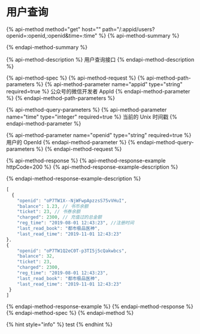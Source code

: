 # 用户查询

{% api-method method="get" host="" path="/:appid/users?openid=:openid,:openid&time=:time" %}
{% api-method-summary %}

{% endapi-method-summary %}

{% api-method-description %}
 用户查询接口
{% endapi-method-description %}

{% api-method-spec %}
{% api-method-request %}
{% api-method-path-parameters %}
{% api-method-parameter name="appid" type="string" required=true %}
 公众号的微信开发者 AppId
{% endapi-method-parameter %}
{% endapi-method-path-parameters %}

{% api-method-query-parameters %}
{% api-method-parameter name="time" type="integer" required=true %}
当前的 Unix 时间戳
{% endapi-method-parameter %}

{% api-method-parameter name="openid" type="string" required=true %}
用户的 OpenId
{% endapi-method-parameter %}
{% endapi-method-query-parameters %}
{% endapi-method-request %}

{% api-method-response %}
{% api-method-response-example httpCode=200 %}
{% api-method-response-example-description %}

{% endapi-method-response-example-description %}

```javascript
[
  {
    "openid": "oP7TW1X--NjWFwpApzzsS75vVHuI",
    "balance": 1.23, // 书币余额
    "ticket": 23, // 书券余额
    "charged": 2300, // 充值过的总金额
    "reg_time": "2019-08-01 12:43:23", //注册时间
    "last_read_book": "都市极品医神",
    "last_read_time": "2019-11-01 12:43:23"
}, 
{
    "openid": "oP7TW1Q2eC0T-p3TI5j5cQakwbcs",
    "balance": 32,
    "ticket": 23,
    "charged": 2300,
    "reg_time": "2019-08-01 12:43:23",
    "last_read_book": "都市极品医神",
    "last_read_time": "2019-11-01 12:43:23"
 }
]
```
{% endapi-method-response-example %}
{% endapi-method-response %}
{% endapi-method-spec %}
{% endapi-method %}

{% hint style="info" %}
test
{% endhint %}

